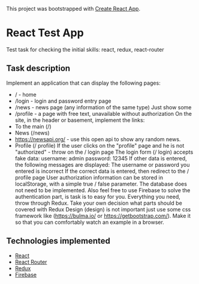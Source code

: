 This project was bootstrapped with [Create React App](https://github.com/facebook/create-react-app).

# React Test App

Test task for checking the initial skills: react, redux, react-router

## Task description

Implement an application that can display the following pages:
- / - home
- /login - login and password entry page
- /news - news page (any information of the same type)
Just show some
- /profile - a page with free text, unavailable without authorization
On the site, in the header or basement, implement the links:
- To the main (/)
- News (/news)
- https://newsapi.org/ - use this open api to show any random news.
- Profile (/ profile)
If the user clicks on the &quot;profile&quot; page and he is not &quot;authorized&quot; - throw on the / login page
The login form (/ login) accepts fake data:
username: admin
password: 12345
If other data is entered, the following messages are displayed:
The username or password you entered is incorrect
If the correct data is entered, then redirect to the / profile page
User authorization information can be stored in localStorage, with a simple true / false parameter. The database
does not need to be implemented.
Also feel free to use Firebase to solve the authentication part, is task is to easy for you.
Everything you need, throw through Redux. Take your own decision what parts should be covered with Redux
Design (design) is not important just use some css framework like (https://bulma.io/ or https://getbootstrap.com/).
Make it so that you can comfortably watch an example in a browser.

## Technologies implemented

* [React](https://reactjs.org/)
* [React Router](https://reacttraining.com/react-router/)
* [Redux](https://redux.js.org/)
* [Firebase](https://firebase.google.com/)
